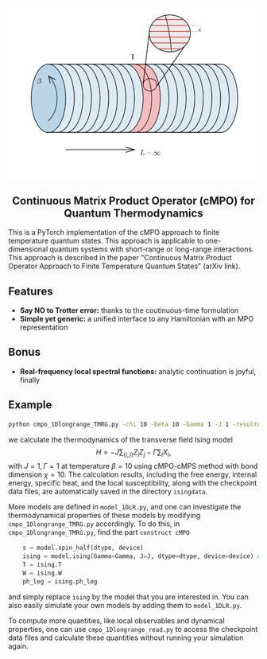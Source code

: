 <div align="center">
<img align="middle" src="_assets/logo.png" width="500" alt="logo"/>
<h2> Continuous Matrix Product Operator (cMPO) for Quantum Thermodynamics </h2>
</div>


This is a PyTorch implementation of the cMPO approach to finite temperature quantum states. This approach is applicable to one-dimensional quantum systems with short-range or long-range interactions. This approach is described in the paper "Continuous Matrix Product Operator Approach to Finite Temperature Quantum States" (arXiv link).

## Features

- **Say NO to Trotter error:** thanks to the coutinuous-time formulation 
- **Simple yet generic:**  a unified interface to any Hamiltonian with an MPO representation

## Bonus 

- **Real-frequency local spectral functions:** analytic continuation is joyful, finally

## Example

```bash
python cmpo_1Dlongrange_TMRG.py -chi 10 -beta 10 -Gamma 1 -J 1 -resultdir isingdata
```

we calculate the thermodynamics of the transverse field Ising model 
$$
H=-J\sum_{\langle i,j\rangle} Z_i Z_j -\Gamma\sum_i X_i,
$$
with $J=1,\Gamma=1$ at temperature $\beta=10$ using cMPO-cMPS method with bond dimension $\chi=10$. The calculation results, including the free energy, internal energy, specific heat, and the local susceptibility, along with the checkpoint data files, are automatically saved in the directory `isingdata`.

More models are defined in `model_1DLR.py`, and one can investigate the thermodynamical properties of these models by modifying `cmpo_1Dlongrange_TMRG.py` accordingly. To do this, in  `cmpo_1Dlongrange_TMRG.py`, find the part `construct cMPO`

```python
    s = model.spin_half(dtype, device)
    ising = model.ising(Gamma=Gamma, J=J, dtype=dtype, device=device) # cmpo def
    T = ising.T
    W = ising.W
    ph_leg = ising.ph_leg
```

and simply replace `ising` by the model that you are interested in. You can also  easily simulate your own models by adding them to  `model_1DLR.py`.

To compute more quantities, like local observables and dynamical properties, one can use `cmpo_1Dlongrange_read.py` to access the checkpoint data files and calculate these quantities without running your simulation again.

